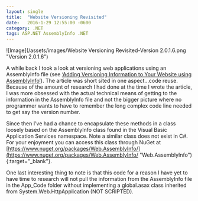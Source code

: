 ```yaml
---
layout: single
title:  "Website Versioning Revisited"
date:   2016-1-29 12:55:00 -0600
category: .NET
tags: ASP.NET AssemblyInfo .NET
---
```


![Image](/assets/images/Website Versioning Revisited-Version 2.0.1.6.png "Version 2.0.1.6")

A while back I took a look at versioning web applications using an AssemblyInfo file (see [‘Adding Versioning Information to Your Website using AssemblyInfo’](/.net/2015/08/31/adding-versioning-information-to-your-website-using-assemblyinfo.html "Adding Versioning Information to Your Website using AssemblyInfo")).  The article was short sited in one aspect…code reuse.  Because of the amount of research I had done at the time I wrote the article, I was more obsessed with the actual technical means of getting to the information in the AssemblyInfo file and not the bigger picture where no programmer wants to have to remember the long complex code line needed to get say the version number.

Since then I’ve had a chance to encapsulate these methods in a class loosely based on the AssemblyInfo class found in the Visual Basic Application Services namespace.  Note a similar class does not exist in C#.  For your enjoyment you can access this class through NuGet at [https://www.nuget.org/packages/Web.AssemblyInfo/](https://www.nuget.org/packages/Web.AssemblyInfo/ "Web.AssemblyInfo"){:target="_blank"}.

One last interesting thing to note is that this code for a reason I have yet to have time to research will not pull the information from the AssemblyInfo file in the App_Code folder without implementing a global.asax class inherited from System.Web.HttpApplication (NOT SCRIPTED).